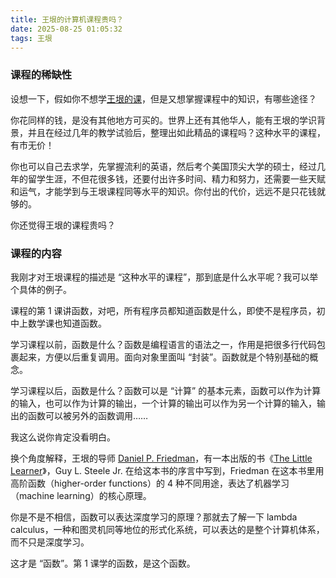 ```yaml
---
title: 王垠的计算机课程贵吗？
date: 2025-08-25 01:05:32
tags: 王垠
---
```


### 课程的稀缺性

设想一下，假如你不想学[王垠的课](https://www.yinwang.org/blog-cn/2025/05/12/cs-video-course)，但是又想掌握课程中的知识，有哪些途径？

你花同样的钱，是没有其他地方可买的。世界上还有其他华人，能有王垠的学识背景，并且在经过几年的教学试验后，整理出如此精品的课程吗？这种水平的课程，有市无价！

你也可以自己去求学，先掌握流利的英语，然后考个美国顶尖大学的硕士，经过几年的留学生涯，不但花很多钱，还要付出许多时间、精力和努力，还需要一些天赋和运气，才能学到与王垠课程同等水平的知识。你付出的代价，远远不是只花钱就够的。

你还觉得王垠的课程贵吗？

### 课程的内容

我刚才对王垠课程的描述是 “这种水平的课程”，那到底是什么水平呢？我可以举个具体的例子。

课程的第 1 课讲函数，对吧，所有程序员都知道函数是什么，即使不是程序员，初中上数学课也知道函数。

学习课程以前，函数是什么？函数是编程语言的语法之一，作用是把很多行代码包裹起来，方便以后重复调用。面向对象里面叫 “封装”。函数就是个特别基础的概念。

学习课程以后，函数是什么？函数可以是 “计算” 的基本元素，函数可以作为计算的输入，也可以作为计算的输出，一个计算的输出可以作为另一个计算的输入，输出的函数可以被另外的函数调用……

我这么说你肯定没看明白。

换个角度解释，王垠的导师 [Daniel P. Friedman](https://www.yinwang.org/blog-cn/2012/07/04/dan-friedman)，有一本出版的书《[The Little Learner](https://www.thelittlelearner.com/)》，Guy L. Steele Jr. 在给这本书的序言中写到，Friedman 在这本书里用高阶函数（higher-order functions）的 4 种不同用途，表达了机器学习（machine learning）的核心原理。

你是不是不相信，函数可以表达深度学习的原理？那就去了解一下 lambda calculus，一种和图灵机同等地位的形式化系统，可以表达的是整个计算机体系，而不只是深度学习。

这才是 “函数”。第 1 课学的函数，是这个函数。